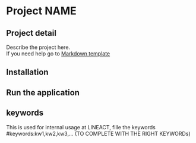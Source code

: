 # Project NAME

## Project detail
Describe the project here.  
If you need help go to [Markdown template](./MarkdownTemplate.md)


## Installation


## Run the application


## keywords
This is used for internal usage at LINEACT, fille the keywords
#keywords:kw1,kw2,kw3,... (TO COMPLETE WITH THE RIGHT KEYWORDs)